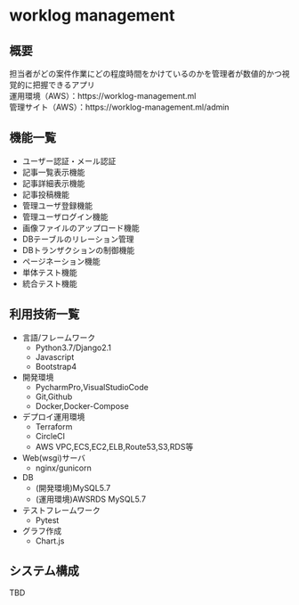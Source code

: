 # worklog management
<h2>概要</h2>
担当者がどの案件作業にどの程度時間をかけているのかを管理者が数値的かつ視覚的に把握できるアプリ<br>
運用環境（AWS）：https://worklog-management.ml<br>
管理サイト（AWS）：https://worklog-management.ml/admin

<h2>機能一覧</h2>
<ul>
    <li>ユーザー認証・メール認証</li>
    <li>記事一覧表示機能</li>
    <li>記事詳細表示機能</li>
    <li>記事投稿機能</li>
    <li>管理ユーザ登録機能</li>
    <li>管理ユーザログイン機能</li>
    <li>画像ファイルのアップロード機能</li>
    <li>DBテーブルのリレーション管理</li>
    <li>DBトランザクションの制御機能</li>
    <li>ページネーション機能</li>
    <li>単体テスト機能</li>
    <li>統合テスト機能</li>
</ul>

<h2>利用技術一覧</h2>
<ul>
    <li>言語/フレームワーク
    <ul>
        <li>Python3.7/Django2.1</li>
        <li>Javascript</li>
        <li>Bootstrap4</li>
    </ul>
    </li>
    <li>開発環境
    <ul>
        <li>PycharmPro,VisualStudioCode</li>
        <li>Git,Github</li>
        <li>Docker,Docker-Compose</li>
    </ul>
    </li>
    <li>デプロイ運用環境
    <ul>
        <li>Terraform</li>
        <li>CircleCI</li>
        <li>AWS VPC,ECS,EC2,ELB,Route53,S3,RDS等</li>
    </ul>
    </li>
    <li>Web(wsgi)サーバ
    <ul>
        <li>nginx/gunicorn</li>
    </ul>
    <li>DB
    <ul>
        <li>(開発環境)MySQL5.7</li>
        <li>(運用環境)AWSRDS MySQL5.7</li>
    </ul>
    </li>
    <li>テストフレームワーク
    <ul>
        <li>Pytest</li>
    </ul>
    </li>
    <li>グラフ作成
    <ul>
        <li>Chart.js</li>
    </ul>
    </li>
</ul>

<h2>システム構成</h2>
TBD
